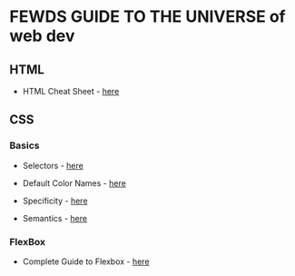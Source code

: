 #  FEWDS GUIDE TO THE UNIVERSE of web dev
## HTML
- HTML Cheat Sheet - [here](https://drive.google.com/file/d/1Cdgm7UfN03xK4qRbXiKzX0BJt2Fg4m2o/view)

## CSS
### Basics
- Selectors - [here](https://www.w3schools.com/cssref/css_selectors.php)

- Default Color Names - [here](https://www.w3schools.com/cssref/css_colors.php)

- Specificity - [here](https://developer.mozilla.org/en-US/docs/Web/CSS/Specificity)

- Semantics - [here](https://drive.google.com/file/d/1ZHYFov7OGasONOTKRYbmOJUAbRXEyC8v/view)

### FlexBox
- Complete Guide to Flexbox - [here](https://css-tricks.com/snippets/css/a-guide-to-flexbox/)
